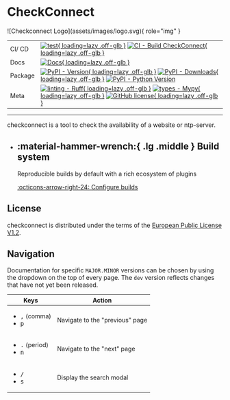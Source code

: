 # CheckConnect

<!-- markdownlint-disable-next-line MD044 -->
<div class="grid" markdown>
![Checkconnect Logo](assets/images/logo.svg){ role="img" }

|         |                                                                                                                                                                                                                                                  |
|---------|--------------------------------------------------------------------------------------------------------------------------------------------------------------------------------------------------------------------------------------------------|
| CI/ CD  | [![test][test-badge]{ loading=lazy .off-glb }][test-wf-url] [![CI - Build CheckConnect][ci-cd-badge]{ loading=lazy .off-glb }][ci-cd-wf-url]                                                                                                     |
| Docs    | [![Docs][docs-badge]{ loading=lazy .off-glb }][docs-wf-url]                                                                                                                                                                                      |
| Package | [![PyPI - Version][pypi-version-badge]{ loading=lazy .off-glb }][pypi-version-url] [![PyPI - Downloads][pypi-downloads-badge]{ loading=lazy .off-glb }][pypi-downloads-url] [![PyPI - Python Version][python-version-badge]][python-version-url] |
| Meta    | [![linting - Ruff][ruff-badge]{ loading=lazy .off-glb }][ruff-url] [![types - Mypy][mypy-badge]{ loading=lazy .off-glb }][mypy-url] [![GitHub license][github_license_badge]{ loading=lazy .off-glb }][license]                                  |

</div>

---

checkconnect is a tool to check the availability of a website or
ntp-server.

<!-- markdownlint-disable-next-line MD044 -->
<div class="grid cards" markdown>

- ## :material-hammer-wrench:{ .lg .middle } **Build system**

  Reproducible builds by default with a rich ecosystem of plugins

  [:octicons-arrow-right-24: Configure builds](developer/build.md#build-system)

</div>

## License

checkconnect is distributed under the terms of the
[European Public License V1.2][license].

## Navigation

Documentation for specific `MAJOR.MINOR` versions can be chosen by using
the dropdown on the top of every page. The `dev` version reflects changes
that have not yet been released.

| Keys                                                         | Action                          |
|--------------------------------------------------------------|---------------------------------|
| <ul><li><kbd>,</kbd> (comma)</li><li><kbd>p</kbd></li></ul>  | Navigate to the "previous" page |
| <ul><li><kbd>.</kbd> (period)</li><li><kbd>n</kbd></li></ul> | Navigate to the "next" page     |
| <ul><li><kbd>/</kbd></li><li><kbd>s</kbd></li></ul>          | Display the search modal        |

[ci-cd-badge]: https://github.com/jmuelbert/checkconnect/actions/workflows/ci.yml/badge.svg
[ci-cd-wf-url]: https://github.com/jmuelbert/checkconnect/actions/workflows/ci.yml
[docs-badge]: https://github.com/jmuelbert/checkconnect/actions/workflows/mkdocs-pages.yml/badge.svg
[docs-wf-url]: https://github.com/jmuelbert/checkconnect/actions/workflows/mkdocs-pages.yml
[github_license_badge]: https://img.shields.io/badge/license-EUPL-blue.svg
[license]: https://joinup.ec.europa.eu/page/eupl-text-11-12
[mypy-badge]: https://img.shields.io/badge/types-Mypy-blue.svg
[mypy-url]: https://github.com/python/mypy
[pypi-downloads-badge]: https://img.shields.io/jmuelbert/dm/checkconnect.svg?color=blue&label=Downloads&logo=pypi&logoColor=gold
[pypi-downloads-url]: https://github.com/jmuelbert/checkconnect
[pypi-version-badge]: https://img.shields.io/jmuelbert/v/checkconnect.svg?logo=pypi&label=PyPI&logoColor=gold
[pypi-version-url]: https://pypi.org/project/checkconnect/
[python-version-badge]: https://img.shields.io/pypi/pyversions/hatch.svg?logo=python&label=Python&logoColor=gold
[python-version-url]: https://github.com/jmuelbert/checkconnect
[ruff-badge]: https://img.shields.io/endpoint?url=https://raw.githubusercontent.com/astral-sh/ruff/main/assets/badge/v2.json
[ruff-url]: https://github.com/astral-sh/ruff
[test-badge]: https://github.com/jmuelbert/checkconnect/actions/workflows/test.yml/badge.svg
[test-wf-url]: https://github.com/jmuelbert/checkconnect/actions/workflows/test.yml
